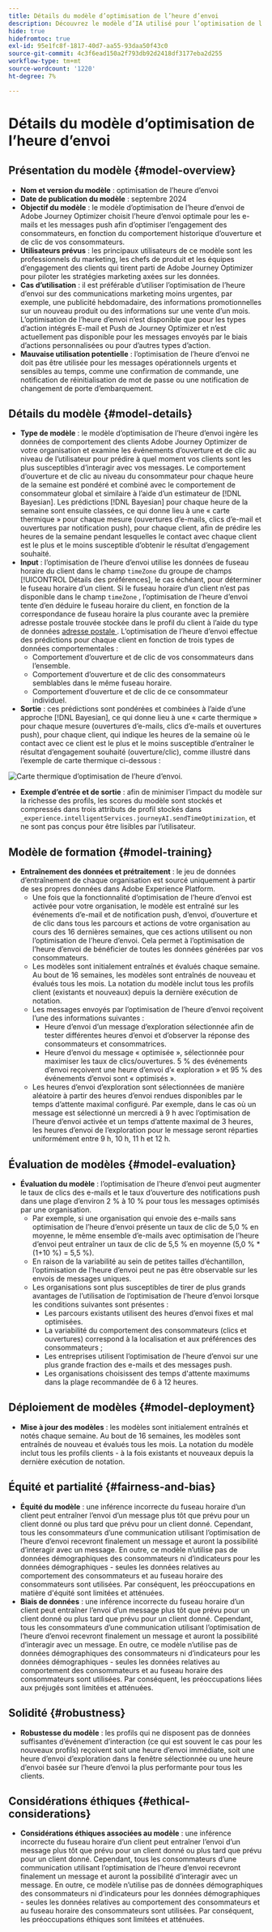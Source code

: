```yaml
---
title: Détails du modèle d’optimisation de l’heure d’envoi
description: Découvrez le modèle d’IA utilisé pour l’optimisation de l’heure d’envoi dans Adobe Journey Optimizer.
hide: true
hidefromtoc: true
exl-id: 95e1fc8f-1817-40d7-aa55-93daa50f43c0
source-git-commit: 4c3f6ead150a2f793db92d2418df3177eba2d255
workflow-type: tm+mt
source-wordcount: '1220'
ht-degree: 7%

---
```


# Détails du modèle d’optimisation de l’heure d’envoi

## Présentation du modèle {#model-overview}

* **Nom et version du modèle** : optimisation de l’heure d’envoi
* **Date de publication du modèle** : septembre 2024
* **Objectif du modèle** : le modèle d’optimisation de l’heure d’envoi de Adobe Journey Optimizer choisit l’heure d’envoi optimale pour les e-mails et les messages push afin d’optimiser l’engagement des consommateurs, en fonction du comportement historique d’ouverture et de clic de vos consommateurs.
* **Utilisateurs prévus** : les principaux utilisateurs de ce modèle sont les professionnels du marketing, les chefs de produit et les équipes d’engagement des clients qui tirent parti de Adobe Journey Optimizer pour piloter les stratégies marketing axées sur les données.
* **Cas d’utilisation** : il est préférable d’utiliser l’optimisation de l’heure d’envoi sur des communications marketing moins urgentes, par exemple, une publicité hebdomadaire, des informations promotionnelles sur un nouveau produit ou des informations sur une vente d’un mois. L’optimisation de l’heure d’envoi n’est disponible que pour les types d’action intégrés E-mail et Push de Journey Optimizer et n’est actuellement pas disponible pour les messages envoyés par le biais d’actions personnalisées ou pour d’autres types d’action.
* **Mauvaise utilisation potentielle** : l’optimisation de l’heure d’envoi ne doit pas être utilisée pour les messages opérationnels urgents et sensibles au temps, comme une confirmation de commande, une notification de réinitialisation de mot de passe ou une notification de changement de porte d’embarquement.

## Détails du modèle {#model-details}

* **Type de modèle** : le modèle d’optimisation de l’heure d’envoi ingère les données de comportement des clients Adobe Journey Optimizer de votre organisation et examine les événements d’ouverture et de clic au niveau de l’utilisateur pour prédire à quel moment vos clients sont les plus susceptibles d’interagir avec vos messages. Le comportement d’ouverture et de clic au niveau du consommateur pour chaque heure de la semaine est pondéré et combiné avec le comportement de consommateur global et similaire à l’aide d’un estimateur de [!DNL Bayesian]. Les prédictions [!DNL Bayesian] pour chaque heure de la semaine sont ensuite classées, ce qui donne lieu à une « carte thermique » pour chaque mesure (ouvertures d’e-mails, clics d’e-mail et ouvertures par notification push), pour chaque client, afin de prédire les heures de la semaine pendant lesquelles le contact avec chaque client est le plus et le moins susceptible d’obtenir le résultat d’engagement souhaité.
* **Input** : l’optimisation de l’heure d’envoi utilise les données de fuseau horaire du client dans le champ `timeZone` du groupe de champs [!UICONTROL Détails des préférences], le cas échéant, pour déterminer le fuseau horaire d’un client. Si le fuseau horaire d’un client n’est pas disponible dans le champ `timeZone` , l’optimisation de l’heure d’envoi tente d’en déduire le fuseau horaire du client, en fonction de la correspondance de fuseau horaire la plus courante avec la première adresse postale trouvée stockée dans le profil du client à l’aide du type de données [ adresse postale ](../../../xdm/data-types/postal-address.md). L’optimisation de l’heure d’envoi effectue des prédictions pour chaque client en fonction de trois types de données comportementales :
   * Comportement d’ouverture et de clic de vos consommateurs dans l’ensemble.
   * Comportement d’ouverture et de clic des consommateurs semblables dans le même fuseau horaire.
   * Comportement d’ouverture et de clic de ce consommateur individuel.
* **Sortie** : ces prédictions sont pondérées et combinées à l’aide d’une approche [!DNL Bayesian], ce qui donne lieu à une « carte thermique » pour chaque mesure (ouvertures d’e-mails, clics d’e-mails et ouvertures push), pour chaque client, qui indique les heures de la semaine où le contact avec ce client est le plus et le moins susceptible d’entraîner le résultat d’engagement souhaité (ouverture/clic), comme illustré dans l’exemple de carte thermique ci-dessous :

![Carte thermique d’optimisation de l’heure d’envoi.](../../images/models/send-time-optimization.png)

* **Exemple d’entrée et de sortie** : afin de minimiser l’impact du modèle sur la richesse des profils, les scores du modèle sont stockés et compressés dans trois attributs de profil stockés dans `_experience.intelligentServices.journeyAI.sendTimeOptimization`, et ne sont pas conçus pour être lisibles par l’utilisateur.

## Modèle de formation {#model-training}

* **Entraînement des données et prétraitement** : le jeu de données d’entraînement de chaque organisation est sourcé uniquement à partir de ses propres données dans Adobe Experience Platform.
   * Une fois que la fonctionnalité d’optimisation de l’heure d’envoi est activée pour votre organisation, le modèle est entraîné sur les événements d’e-mail et de notification push, d’envoi, d’ouverture et de clic dans tous les parcours et actions de votre organisation au cours des 16 dernières semaines, que ces actions utilisent ou non l’optimisation de l’heure d’envoi. Cela permet à l’optimisation de l’heure d’envoi de bénéficier de toutes les données générées par vos consommateurs.
   * Les modèles sont initialement entraînés et évalués chaque semaine. Au bout de 16 semaines, les modèles sont entraînés de nouveau et évalués tous les mois. La notation du modèle inclut tous les profils client (existants et nouveaux) depuis la dernière exécution de notation.
   * Les messages envoyés par l’optimisation de l’heure d’envoi reçoivent l’une des informations suivantes :
      * Heure d’envoi d’un message d’exploration sélectionnée afin de tester différentes heures d’envoi et d’observer la réponse des consommateurs et consommatrices.
      * Heure d’envoi du message « optimisée », sélectionnée pour maximiser les taux de clics/ouvertures. 5 % des événements d’envoi reçoivent une heure d’envoi d’« exploration » et 95 % des événements d’envoi sont « optimisés ».
   * Les heures d’envoi d’exploration sont sélectionnées de manière aléatoire à partir des heures d’envoi rendues disponibles par le temps d’attente maximal configuré. Par exemple, dans le cas où un message est sélectionné un mercredi à 9 h avec l’optimisation de l’heure d’envoi activée et un temps d’attente maximal de 3 heures, les heures d’envoi de l’exploration pour le message seront réparties uniformément entre 9 h, 10 h, 11 h et 12 h.

## Évaluation de modèles {#model-evaluation}

* **Évaluation du modèle** : l’optimisation de l’heure d’envoi peut augmenter le taux de clics des e-mails et le taux d’ouverture des notifications push dans une plage d’environ 2 % à 10 % pour tous les messages optimisés par une organisation.
   * Par exemple, si une organisation qui envoie des e-mails sans optimisation de l’heure d’envoi présente un taux de clic de 5,0 % en moyenne, le même ensemble d’e-mails avec optimisation de l’heure d’envoi peut entraîner un taux de clic de 5,5 % en moyenne (5,0 % * (1+10 %) = 5,5 %).
   * En raison de la variabilité au sein de petites tailles d’échantillon, l’optimisation de l’heure d’envoi peut ne pas être observable sur les envois de messages uniques.
   * Les organisations sont plus susceptibles de tirer de plus grands avantages de l’utilisation de l’optimisation de l’heure d’envoi lorsque les conditions suivantes sont présentes :
      * Les parcours existants utilisent des heures d’envoi fixes et mal optimisées.
      * La variabilité du comportement des consommateurs (clics et ouvertures) correspond à la localisation et aux préférences des consommateurs ;
      * Les entreprises utilisent l’optimisation de l’heure d’envoi sur une plus grande fraction des e-mails et des messages push.
      * Les organisations choisissent des temps d&#39;attente maximums dans la plage recommandée de 6 à 12 heures.

## Déploiement de modèles {#model-deployment}

* **Mise à jour des modèles** : les modèles sont initialement entraînés et notés chaque semaine. Au bout de 16 semaines, les modèles sont entraînés de nouveau et évalués tous les mois. La notation du modèle inclut tous les profils clients - à la fois existants et nouveaux depuis la dernière exécution de notation.

## Équité et partialité {#fairness-and-bias}

* **Équité du modèle** : une inférence incorrecte du fuseau horaire d’un client peut entraîner l’envoi d’un message plus tôt que prévu pour un client donné ou plus tard que prévu pour un client donné. Cependant, tous les consommateurs d’une communication utilisant l’optimisation de l’heure d’envoi recevront finalement un message et auront la possibilité d’interagir avec un message. En outre, ce modèle n’utilise pas de données démographiques des consommateurs ni d’indicateurs pour les données démographiques - seules les données relatives au comportement des consommateurs et au fuseau horaire des consommateurs sont utilisées. Par conséquent, les préoccupations en matière d&#39;équité sont limitées et atténuées.
* **Biais de données** : une inférence incorrecte du fuseau horaire d’un client peut entraîner l’envoi d’un message plus tôt que prévu pour un client donné ou plus tard que prévu pour un client donné. Cependant, tous les consommateurs d’une communication utilisant l’optimisation de l’heure d’envoi recevront finalement un message et auront la possibilité d’interagir avec un message. En outre, ce modèle n’utilise pas de données démographiques des consommateurs ni d’indicateurs pour les données démographiques - seules les données relatives au comportement des consommateurs et au fuseau horaire des consommateurs sont utilisées. Par conséquent, les préoccupations liées aux préjugés sont limitées et atténuées.

## Solidité {#robustness}

* **Robustesse du modèle** : les profils qui ne disposent pas de données suffisantes d’événement d’interaction (ce qui est souvent le cas pour les nouveaux profils) reçoivent soit une heure d’envoi immédiate, soit une heure d’envoi d’exploration dans la fenêtre sélectionnée ou une heure d’envoi basée sur l’heure d’envoi la plus performante pour tous les clients.

## Considérations éthiques {#ethical-considerations}

* **Considérations éthiques associées au modèle** : une inférence incorrecte du fuseau horaire d’un client peut entraîner l’envoi d’un message plus tôt que prévu pour un client donné ou plus tard que prévu pour un client donné. Cependant, tous les consommateurs d’une communication utilisant l’optimisation de l’heure d’envoi recevront finalement un message et auront la possibilité d’interagir avec un message. En outre, ce modèle n’utilise pas de données démographiques des consommateurs ni d’indicateurs pour les données démographiques - seules les données relatives au comportement des consommateurs et au fuseau horaire des consommateurs sont utilisées. Par conséquent, les préoccupations éthiques sont limitées et atténuées.